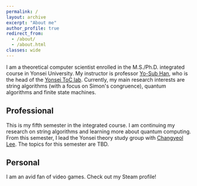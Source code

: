 ```yaml
---
permalink: /
layout: archive
excerpt: "About me"
author_profile: true
redirect_from: 
  - /about/
  - /about.html
classes: wide
---
```

I am a theoretical computer scientist enrolled in the M.S./Ph.D. integrated course in Yonsei University. My instructor is professor [Yo-Sub Han](https://toc.yonsei.ac.kr/~emmous/),
who is the head of the [Yonsei ToC lab](https://toc.yonsei.ac.kr/).
Currently, my main research interests are string algorithms (with a focus on Simon's congruence), quantum algorithms and finite state machines.

## Professional
This is my fifth semester in the integrated course.
I am continuing my research on string algorithms and learning more about quantum computing.
From this semester, I lead the Yonsei theory study group with [Changyeol Lee](https://chang-yeol.github.io/). The topics for this semester are TBD.

## Personal
I am an avid fan of video games.
Check out my Steam profile!
